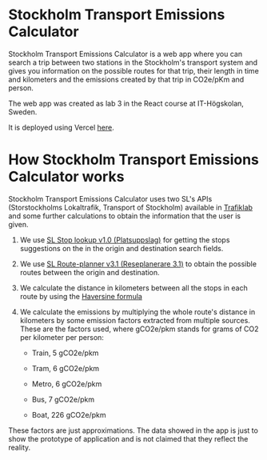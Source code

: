 # Stockholm Transport Emissions Calculator

Stockholm Transport Emissions Calculator is a web app where you can search a trip between two stations in the Stockholm's transport system and gives you information on the possible routes for that trip, their length in time and kilometers and the emissions created by that trip in CO2e/pKm and person.

The web app was created as lab 3 in the React course at IT-Högskolan, Sweden.

It is deployed using Vercel [here](https://iths-react-labb-3-ivory.vercel.app/).

# How Stockholm Transport Emissions Calculator works

Stockholm Transport Emissions Calculator uses two SL's APIs (Storstockholms Lokaltrafik, Transport of Stockholm) available in [Trafiklab](https://www.trafiklab.se/) and some further calculations to obtain the information that the user is given.

1. We use [SL Stop lookup v1.0 (Platsuppslag)](https://www.trafiklab.se/api/trafiklab-apis/sl/stop-lookup/) for getting the stops suggestions on the in the origin and destination search fields.

2. We use [SL Route-planner v3.1 (Reseplanerare 3.1)](https://www.trafiklab.se/api/trafiklab-apis/sl/route-planner-31/) to obtain the possible routes between the origin and destination.

3. We calculate the distance in kilometers between all the stops in each route by using the [Haversine formula](https://en.wikipedia.org/wiki/Haversine_formula)

4. We calculate the emissions by multiplying the whole route's distance in kilometers by some emission factors extracted from multiple sources. These are the factors used, where gCO2e/pkm stands for grams of CO2 per kilometer per person:

   - Train, 5 gCO2e/pkm

   - Tram, 6 gCO2e/pkm

   - Metro, 6 gCO2e/pkm

   - Bus, 7 gCO2e/pkm

   - Boat, 226 gCO2e/pkm

These factors are just approximations. The data showed in the app is just to show the prototype of application and is not claimed that they reflect the reality.
